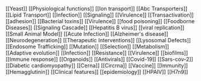 [[Yeast]]
[[Physiological functions]]
[[Ion transport]]
[[Abc Transporters]]
[[Lipid Transport]]
[[Infection]]
[[Signaling]]
[[Virulence]]
[[Transactivation]]
[[adhesion]]
[[Bacterial toxins]]
[[Virulence]]
[[food poisoning]]
[[Foodborne Diseases]]
[[Signaling Cascade]]
[[Hepatitis B virus]]
[[viral replication]]
[[Small Animal Model]]
[[Acute Infection]]
[[Alzheimer's disease]]
[[Neurodegeneration]]
[[Therapeutic Interventions]]
[[Lysosomal Defects]]
[[Endosome Trafficking]]
[[Mutation]]
[[Selection]]
[[Metabolism]]
[[Adaptive evolution]]
[[Infection]]
[[Resistance]]
[[Virulence]]
[[biofilms]]
[[Immune response]]
[[Organoids]]
[[Antivirals]]
[[Covid-19]]
[[Sars-cov-2]]
[[Diabetic cardiomyopathy]]
[[Cerna]]
[[Circrna]]
[[Vaccine]]
[[Immunity]]
[[Hemagglutinin]]
[[Clinical features]]
[[epidemiology]]
[[HPAIV]]
[[H7n9]]
